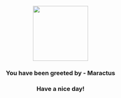 <p align="center">
    <img src="https://raw.githubusercontent.com/PokeAPI/sprites/master/sprites/pokemon/556.png" width="150" height="150">
</p>
<h3 align="center">You have been greeted by - <b>Maractus</b></h3>
<h3 align="center">Have a nice day!</h3>
